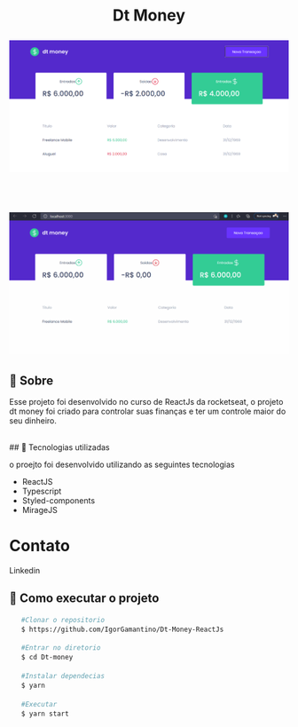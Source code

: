 
<h1 align="center">

  Dt Money
</br>

<img src="./public/tumbnail.png">

</h1>

</br>

<h2 align="center">

<img src="./public/Eccomerce.gif">

## 📖 Sobre

Esse projeto foi desenvolvido no curso de ReactJs da rocketseat, o projeto dt money foi criado para controlar suas finanças e ter um controle maior do seu dinheiro.

</br>
## 🚀 Tecnologias utilizadas

o proejto foi desenvolvido utilizando as seguintes tecnologias

 - ReactJS
 - Typescript
 - Styled-components
 - MirageJS


 # Contato

  <a hrf="https://www.linkedin.com/in/igor-amantinoipaussu/"> Linkedin</a>



 ## 📲 Como executar o projeto

 ````bash
    #Clonar o repositorio
    $ https://github.com/IgorGamantino/Dt-Money-ReactJs

    #Entrar no diretorio
    $ cd Dt-money

    #Instalar dependecias
    $ yarn

    #Executar
    $ yarn start
 ````
